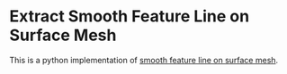 # Extract Smooth Feature Line on Surface Mesh

This is a python implementation of [smooth feature line on surface mesh](https://www.mi.fu-berlin.de/en/math/groups/ag-geom/publications/db/feature.pdf).
